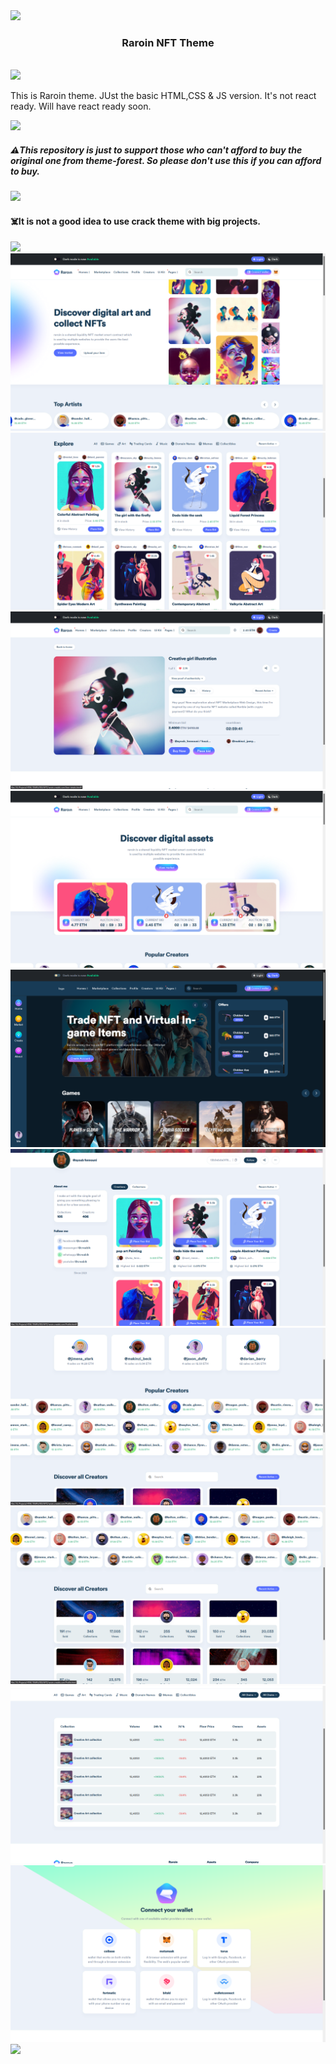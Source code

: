 <img src="https://user-images.githubusercontent.com/73097560/115834477-dbab4500-a447-11eb-908a-139a6edaec5c.gif">
<h3 align="center">
  Raroin NFT Theme
</h3>

<!-- Typing SVG by DenverCoder1 - https://github.com/DenverCoder1/readme-typing-svg -->
<p align="center">
  <a href="https://github.com/DenverCoder1/readme-typing-svg"></a>
</p>

<br/>
<img src="https://user-images.githubusercontent.com/73097560/115834477-dbab4500-a447-11eb-908a-139a6edaec5c.gif">

<p>This is Raroin theme. JUst the basic HTML,CSS & JS version. It's not react ready. Will have react ready soon.</p>
<img src="https://user-images.githubusercontent.com/73097560/115834477-dbab4500-a447-11eb-908a-139a6edaec5c.gif">

##### ⚠️This repository is just to support those who can't afford to buy the original one from theme-forest. So please don't use this if you can afford to buy.

<img src="https://user-images.githubusercontent.com/73097560/115834477-dbab4500-a447-11eb-908a-139a6edaec5c.gif">

#### ☠️It is not a good idea to use crack theme with big projects.

<img src="https://user-images.githubusercontent.com/73097560/115834477-dbab4500-a447-11eb-908a-139a6edaec5c.gif">

<img src="git_images/1.png"/>
<img src="git_images/2.png"/>
<img src="git_images/3.png"/>
<img src="git_images/4.png"/>
<img src="git_images/5.png"/>
<img src="git_images/6.png"/>
<img src="git_images/7.png"/>
<img src="git_images/8.png"/>
<img src="git_images/9.png"/>
<img src="git_images/10.png"/>

<img src="https://user-images.githubusercontent.com/73097560/115834477-dbab4500-a447-11eb-908a-139a6edaec5c.gif">
